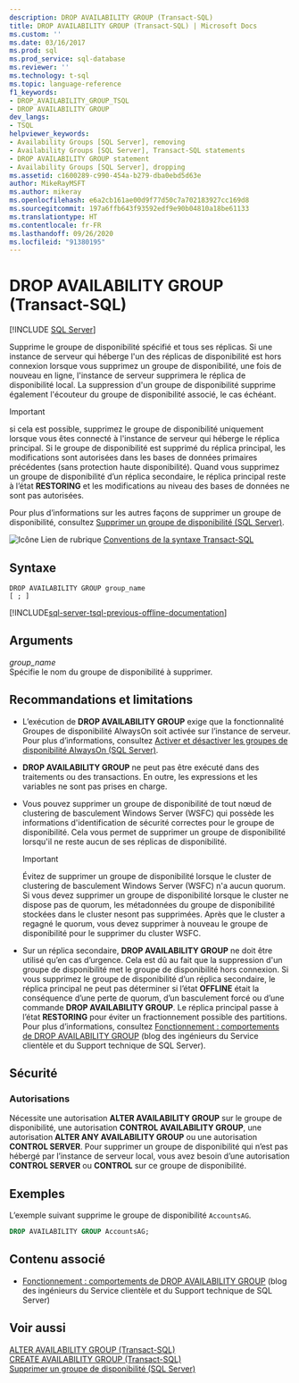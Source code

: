 ```yaml
---
description: DROP AVAILABILITY GROUP (Transact-SQL)
title: DROP AVAILABILITY GROUP (Transact-SQL) | Microsoft Docs
ms.custom: ''
ms.date: 03/16/2017
ms.prod: sql
ms.prod_service: sql-database
ms.reviewer: ''
ms.technology: t-sql
ms.topic: language-reference
f1_keywords:
- DROP_AVAILABILITY_GROUP_TSQL
- DROP AVAILABILITY GROUP
dev_langs:
- TSQL
helpviewer_keywords:
- Availability Groups [SQL Server], removing
- Availability Groups [SQL Server], Transact-SQL statements
- DROP AVAILABILITY GROUP statement
- Availability Groups [SQL Server], dropping
ms.assetid: c1600289-c990-454a-b279-dba0ebd5d63e
author: MikeRayMSFT
ms.author: mikeray
ms.openlocfilehash: e6a2cb161ae00d9f77d50c7a702183927cc169d8
ms.sourcegitcommit: 197a6ffb643f93592edf9e90b04810a18be61133
ms.translationtype: HT
ms.contentlocale: fr-FR
ms.lasthandoff: 09/26/2020
ms.locfileid: "91380195"
---
```

# <a name="drop-availability-group-transact-sql"></a>DROP AVAILABILITY GROUP (Transact-SQL)
[!INCLUDE [SQL Server](../../includes/applies-to-version/sqlserver.md)]

  Supprime le groupe de disponibilité spécifié et tous ses réplicas. Si une instance de serveur qui héberge l'un des réplicas de disponibilité est hors connexion lorsque vous supprimez un groupe de disponibilité, une fois de nouveau en ligne, l'instance de serveur supprimera le réplica de disponibilité local. La suppression d'un groupe de disponibilité supprime également l'écouteur du groupe de disponibilité associé, le cas échéant.  
  
> [!IMPORTANT]  
>  si cela est possible, supprimez le groupe de disponibilité uniquement lorsque vous êtes connecté à l'instance de serveur qui héberge le réplica principal. Si le groupe de disponibilité est supprimé du réplica principal, les modifications sont autorisées dans les bases de données primaires précédentes (sans protection haute disponibilité). Quand vous supprimez un groupe de disponibilité d’un réplica secondaire, le réplica principal reste à l’état **RESTORING** et les modifications au niveau des bases de données ne sont pas autorisées.  
  
 Pour plus d’informations sur les autres façons de supprimer un groupe de disponibilité, consultez [Supprimer un groupe de disponibilité &#40;SQL Server&#41;](../../database-engine/availability-groups/windows/remove-an-availability-group-sql-server.md).  
  
 ![Icône Lien de rubrique](../../database-engine/configure-windows/media/topic-link.gif "Icône du lien de rubrique") [Conventions de la syntaxe Transact-SQL](../../t-sql/language-elements/transact-sql-syntax-conventions-transact-sql.md)  
  
## <a name="syntax"></a>Syntaxe  
  
```syntaxsql
DROP AVAILABILITY GROUP group_name   
[ ; ]  
```  
  
[!INCLUDE[sql-server-tsql-previous-offline-documentation](../../includes/sql-server-tsql-previous-offline-documentation.md)]

## <a name="arguments"></a>Arguments
 *group_name*  
 Spécifie le nom du groupe de disponibilité à supprimer.  
  
## <a name="limitations-and-recommendations"></a>Recommandations et limitations  
  
-   L’exécution de **DROP AVAILABILITY GROUP** exige que la fonctionnalité Groupes de disponibilité AlwaysOn soit activée sur l’instance de serveur. Pour plus d’informations, consultez [Activer et désactiver les groupes de disponibilité AlwaysOn &#40;SQL Server&#41;](../../database-engine/availability-groups/windows/enable-and-disable-always-on-availability-groups-sql-server.md).  
  
-   **DROP AVAILABILITY GROUP** ne peut pas être exécuté dans des traitements ou des transactions. En outre, les expressions et les variables ne sont pas prises en charge.  
  
-   Vous pouvez supprimer un groupe de disponibilité de tout nœud de clustering de basculement Windows Server (WSFC) qui possède les informations d'identification de sécurité correctes pour le groupe de disponibilité. Cela vous permet de supprimer un groupe de disponibilité lorsqu'il ne reste aucun de ses réplicas de disponibilité.  
  
    > [!IMPORTANT]  
    >  Évitez de supprimer un groupe de disponibilité lorsque le cluster de clustering de basculement Windows Server (WSFC) n'a aucun quorum. Si vous devez supprimer un groupe de disponibilité lorsque le cluster ne dispose pas de quorum, les métadonnées du groupe de disponibilité stockées dans le cluster nesont pas supprimées. Après que le cluster a regagné le quorum, vous devez supprimer à nouveau le groupe de disponibilité pour le supprimer du cluster WSFC.  
  
-   Sur un réplica secondaire, **DROP AVAILABILITY GROUP** ne doit être utilisé qu’en cas d’urgence. Cela est dû au fait que la suppression d'un groupe de disponibilité met le groupe de disponibilité hors connexion. Si vous supprimez le groupe de disponibilité d’un réplica secondaire, le réplica principal ne peut pas déterminer si l’état **OFFLINE** était la conséquence d’une perte de quorum, d’un basculement forcé ou d’une commande **DROP AVAILABILITY GROUP**. Le réplica principal passe à l’état **RESTORING** pour éviter un fractionnement possible des partitions. Pour plus d’informations, consultez [Fonctionnement : comportements de DROP AVAILABILITY GROUP](https://docs.microsoft.com/archive/blogs/psssql/how-it-works-drop-availability-group-behaviors) (blog des ingénieurs du Service clientèle et du Support technique de SQL Server).  
  
## <a name="security"></a>Sécurité  
  
### <a name="permissions"></a>Autorisations  
 Nécessite une autorisation **ALTER AVAILABILITY GROUP** sur le groupe de disponibilité, une autorisation **CONTROL AVAILABILITY GROUP**, une autorisation **ALTER ANY AVAILABILITY GROUP** ou une autorisation **CONTROL SERVER**. Pour supprimer un groupe de disponibilité qui n’est pas hébergé par l’instance de serveur local, vous avez besoin d’une autorisation **CONTROL SERVER** ou **CONTROL** sur ce groupe de disponibilité.  
  
## <a name="examples"></a>Exemples  
 L’exemple suivant supprime le groupe de disponibilité `AccountsAG`.  
  
```sql  
DROP AVAILABILITY GROUP AccountsAG;  
```  
  
##  <a name="related-content"></a><a name="RelatedContent"></a> Contenu associé  
  
-   [Fonctionnement : comportements de DROP AVAILABILITY GROUP](https://docs.microsoft.com/archive/blogs/psssql/how-it-works-drop-availability-group-behaviors) (blog des ingénieurs du Service clientèle et du Support technique de SQL Server)  
  
## <a name="see-also"></a>Voir aussi  
 [ALTER AVAILABILITY GROUP &#40;Transact-SQL&#41;](../../t-sql/statements/alter-availability-group-transact-sql.md)   
 [CREATE AVAILABILITY GROUP &#40;Transact-SQL&#41;](../../t-sql/statements/create-availability-group-transact-sql.md)   
 [Supprimer un groupe de disponibilité &#40;SQL Server&#41;](../../database-engine/availability-groups/windows/remove-an-availability-group-sql-server.md)  
  
  
